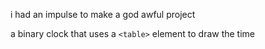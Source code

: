 i had an impulse to make a god awful project

a binary clock that uses a `<table>` element to draw the time
